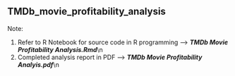 ## TMDb_movie_profitability_analysis

Note:  

1. Refer to R Notebook for source code in R programming --> **_TMDb Movie Profitability Analysis.Rmd_**\n
2. Completed analysis report in PDF --> **_TMDb Movie Profitability Analyis.pdf_**\n
